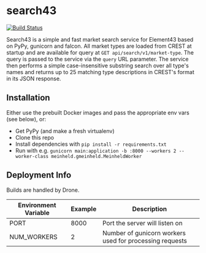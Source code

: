 # search43

[![Build Status](https://drone.element-43.com/api/badges/EVE-Tools/search43/status.svg)](https://drone.element-43.com/EVE-Tools/search43)

Search43 is a simple and fast market search service for Element43 based on PyPy, gunicorn and falcon. All market types are loaded from CREST at startup and are available for query at `GET api/search/v1/market-type`. The query is passed to the service via the `query` URL parameter. The service then performs a simple case-insensitive substring search over all type's names and returns up to 25 matching type descriptions in CREST's format in its JSON response.

## Installation
Either use the prebuilt Docker images and pass the appropriate env vars (see below), or:
* Get PyPy (and make a fresh virtualenv)
* Clone this repo
* Install dependencies with `pip install -r requirements.txt`
* Run with e.g. `gunicorn main:application -b :8000 --workers 2 --worker-class meinheld.gmeinheld.MeinheldWorker`

## Deployment Info
Builds are handled by Drone.

Environment Variable | Example | Description
--- | --- | ---
PORT | 8000 | Port the server will listen on
NUM_WORKERS | 2 | Number of gunicorn workers used for processing requests
